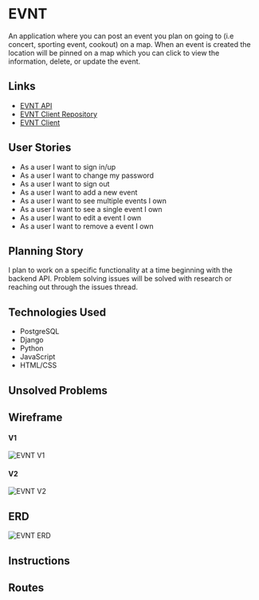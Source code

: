 # EVNT
An application where you can post an event you plan on going to (i.e concert, sporting event, cookout) on a map. When an event is created the location will be pinned on a map which you can click to view the information, delete, or update the event.

## Links
- [EVNT API]()
- [EVNT Client Repository](https://github.com/jnr0790/evnt-client)
- [EVNT Client]()


## User Stories
- As a user I want to sign in/up
- As a user I want to change my password
- As a user I want to sign out
- As a user I want to add a new event
- As a user I want to see multiple events I own
- As a user I want to see a single event I own
- As a user I want to edit a event I own
- As a user I want to remove a event I own

## Planning Story
I plan to work on a specific functionality at a time beginning with the backend API. Problem solving issues will be solved with research or reaching out through the issues thread.

## Technologies Used
- PostgreSQL
- Django
- Python
- JavaScript
- HTML/CSS

## Unsolved Problems

## Wireframe
#### V1
![EVNT V1](https://i.imgur.com/mCWqjIp.png)

#### V2
![EVNT V2](https://i.imgur.com/DMl7L3C.png)

## ERD
![EVNT ERD](https://i.imgur.com/y4IQCu6.png)

## Instructions

## Routes
